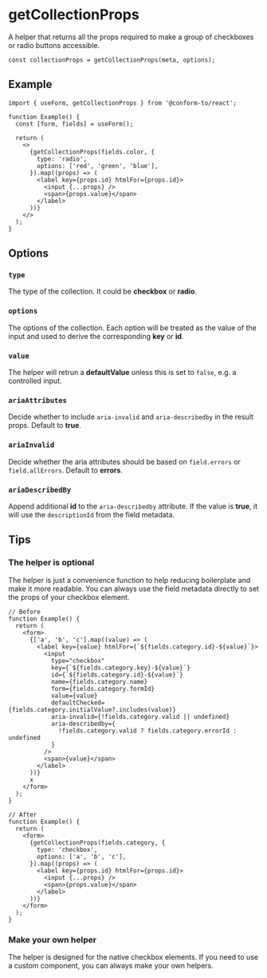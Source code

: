 # getCollectionProps

A helper that returns all the props required to make a group of checkboxes or radio buttons accessible.

```tsx
const collectionProps = getCollectionProps(meta, options);
```

## Example

```tsx
import { useForm, getCollectionProps } from '@conform-to/react';

function Example() {
  const [form, fields] = useForm();

  return (
    <>
      {getCollectionProps(fields.color, {
        type: 'radio',
        options: ['red', 'green', 'blue'],
      }).map((props) => (
        <label key={props.id} htmlFor={props.id}>
          <input {...props} />
          <span>{props.value}</span>
        </label>
      ))}
    </>
  );
}
```

## Options

### `type`

The type of the collection. It could be **checkbox** or **radio**.

### `options`

The options of the collection. Each option will be treated as the value of the input and used to derive the corresponding **key** or **id**.

### `value`

The helper will retrun a **defaultValue** unless this is set to `false`, e.g. a controlled input.

### `ariaAttributes`

Decide whether to include `aria-invalid` and `aria-describedby` in the result props. Default to **true**.

### `ariaInvalid`

Decide whether the aria attributes should be based on `field.errors` or `field.allErrors`. Default to **errors**.

### `ariaDescribedBy`

Append additional **id** to the `aria-describedby` attribute. If the value is **true**, it will use the `descriptionId` from the field metadata.

## Tips

### The helper is optional

The helper is just a convenience function to help reducing boilerplate and make it more readable. You can always use the field metadata directly to set the props of your checkbox element.

```tsx
// Before
function Example() {
  return (
    <form>
      {['a', 'b', 'c'].map((value) => (
        <label key={value} htmlFor={`${fields.category.id}-${value}`}>
          <input
            type="checkbox"
            key={`${fields.category.key}-${value}`}
            id={`${fields.category.id}-${value}`}
            name={fields.category.name}
            form={fields.category.formId}
            value={value}
            defaultChecked={fields.category.initialValue?.includes(value)}
            aria-invalid={!fields.category.valid || undefined}
            aria-describedby={
              !fields.category.valid ? fields.category.errorId : undefined
            }
          />
          <span>{value}</span>
        </label>
      ))}
      x
    </form>
  );
}

// After
function Example() {
  return (
    <form>
      {getCollectionProps(fields.category, {
        type: 'checkbox',
        options: ['a', 'b', 'c'],
      }).map((props) => (
        <label key={props.id} htmlFor={props.id}>
          <input {...props} />
          <span>{props.value}</span>
        </label>
      ))}
    </form>
  );
}
```

### Make your own helper

The helper is designed for the native checkbox elements. If you need to use a custom component, you can always make your own helpers.
